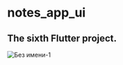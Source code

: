 # notes_app_ui

## The sixth Flutter project.

![Без имени-1](https://user-images.githubusercontent.com/115084566/196052335-4876e5bf-290e-43a1-b06c-195b13b0d6c9.png)
